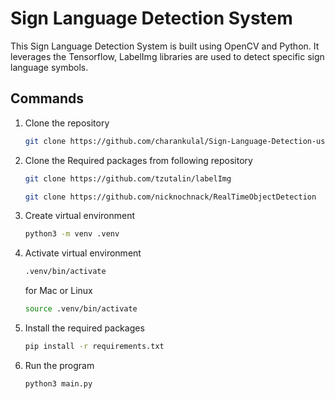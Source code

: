 # Sign Language Detection System

This Sign Language Detection System is built using OpenCV and Python. It leverages the Tensorflow, LabelImg libraries are used to detect specific sign language symbols.

## Commands

1. Clone the repository

   ```bash
   git clone https://github.com/charankulal/Sign-Language-Detection-using-opencv
   ```

2. Clone the Required packages from following repository

   ```bash
   git clone https://github.com/tzutalin/labelImg
   ```

   ```bash
   git clone https://github.com/nicknochnack/RealTimeObjectDetection
   ```

3. Create virtual environment

   ```bash
   python3 -m venv .venv
   ```

4. Activate virtual environment

   ```bash
   .venv/bin/activate
   ```

   for Mac or Linux

   ```bash
   source .venv/bin/activate
   ```

5. Install the required packages

   ```bash
   pip install -r requirements.txt
   ```

6. Run the program

   ```bash
   python3 main.py
   ```
